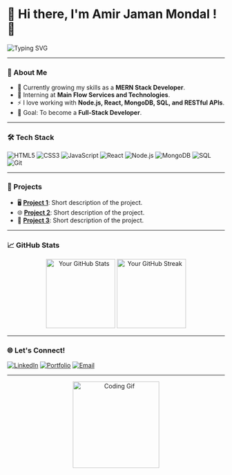 # 👋 Hi there, I'm Amir Jaman Mondal ! 🚀

![Typing SVG](https://readme-typing-svg.demolab.com?font=Fira+Code&size=24&pause=1000&color=F75249&center=true&vCenter=true&width=600&lines=Full-Stack+Developer+in+the+making;MERN+Stack+Enthusiast;Passionate+about+Learning+%26+Building;Always+up+for+a+Challenge!)

---

### 🌟 About Me
- 🌱 Currently growing my skills as a **MERN Stack Developer**.
- 💼 Interning at **Main Flow Services and Technologies**.
- ⚡ I love working with **Node.js, React, MongoDB, SQL, and RESTful APIs**.
- 🎯 Goal: To become a **Full-Stack Developer**.

---

### 🛠️ Tech Stack
![HTML5](https://img.shields.io/badge/-HTML5-E34F26?style=flat-square&logo=html5&logoColor=white)
![CSS3](https://img.shields.io/badge/-CSS3-1572B6?style=flat-square&logo=css3)
![JavaScript](https://img.shields.io/badge/-JavaScript-F7DF1E?style=flat-square&logo=javascript&logoColor=black)
![React](https://img.shields.io/badge/-React-61DAFB?style=flat-square&logo=react&logoColor=black)
![Node.js](https://img.shields.io/badge/-Node.js-339933?style=flat-square&logo=node.js&logoColor=white)
![MongoDB](https://img.shields.io/badge/-MongoDB-47A248?style=flat-square&logo=mongodb&logoColor=white)
![SQL](https://img.shields.io/badge/-SQL-4479A1?style=flat-square&logo=mysql&logoColor=white)
![Git](https://img.shields.io/badge/-Git-F05032?style=flat-square&logo=git&logoColor=white)

---

### 🚀 Projects
- 🖥️ [**Project 1**](#): Short description of the project.
- 🌐 [**Project 2**](#): Short description of the project.
- 📱 [**Project 3**](#): Short description of the project.

---

### 📈 GitHub Stats
<div align="center">
  <img src="https://github-readme-stats.vercel.app/api?username=yourusername&show_icons=true&theme=radical" alt="Your GitHub Stats" height="160" />
  <img src="https://github-readme-streak-stats.herokuapp.com/?user=yourusername&theme=radical" alt="Your GitHub Streak" height="160" />
</div>

---

### 🌐 Let's Connect!
[![LinkedIn](https://img.shields.io/badge/-LinkedIn-0077B5?style=flat-square&logo=linkedin&logoColor=white)](https://linkedin.com/in/amirjamanmondal)
[![Portfolio](https://img.shields.io/badge/-Portfolio-24292E?style=flat-square&logo=githubpages&logoColor=white)](https://yourportfolio.com)
[![Email](https://img.shields.io/badge/-Email-EA4335?style=flat-square&logo=gmail&logoColor=white)](mailto:amirjamanmondal@onmail.com)

---

<div align="center">
  <img src="https://media.giphy.com/media/jTNG3RF6EwbkpD4LZx/giphy.gif" alt="Coding Gif" height="200" />
</div>
